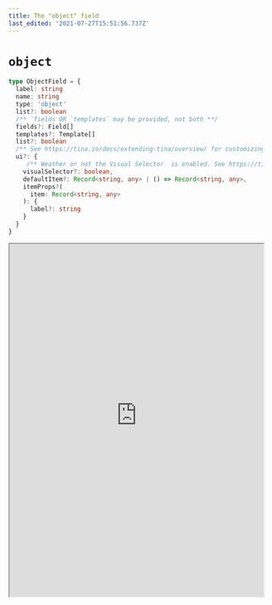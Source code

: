 ```yaml
---
title: The "object" field
last_edited: '2021-07-27T15:51:56.737Z'
---
```


# `object`

```ts
type ObjectField = {
  label: string
  name: string
  type: 'object'
  list?: boolean
  /** `fields OR `templates` may be provided, not both **/
  fields?: Field[]
  templates?: Template[]
  list?: boolean
  /** See https://tina.io/docs/extending-tina/overview/ for customizing the UI **/
  ui?: {
     /** Weather or not the Visual Selector  is enabled. See https://tina.io/docs/editing/blocks/#adding-a-visual-block-selector-experimental **/
    visualSelector?: boolean,
    defaultItem?: Record<string, any> | () => Record<string, any>,
    itemProps?(
      item: Record<string, any>
    ): {
      label?: string
    }
  }
}
```

<iframe width="100%" height="700px" src="https://tina-gql-playground.vercel.app/iframe/object" />

### As a `list`

> **Default Values**  
> To display default values when fields are first added to a page, use the `ui.defaultItem` property.

<a href="https://tina-gql-playground.vercel.app/object-list-data" target="_blank">See this example</a> of a list of objects with default values.

### With multiple `templates`

If you always want your object to have the same fields, use the `fields` property. But if an object can be one of any different shape, define them as `templates`.

<a href="https://tina-gql-playground.vercel.app/object-list-templates" target="_blank">See Example</a>
